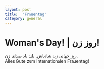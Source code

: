 ```yaml
---
layout: post
title:  "Frauentag"
category: general
---
```

# Woman's Day! | روز زن!


روز جهانی زن شادباش. بلند باد صدای زن.  
Alles Gute zum Internationalen Frauentag!